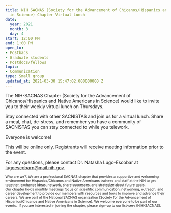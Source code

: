 ```yaml
---
title: NIH SACNAS (Society for the Advancement of Chicanos/Hispanics and Native Americans
  in Science) Chapter Virtual Lunch
date:
  year: 2021
  month: 3
  day: 4
start: 12:00 PM
end: 1:00 PM
open_to:
- Postbacs
- Graduate students
- Postdocs/fellows
topic:
- Communication
type: Small group
updated_at: 2021-03-30 15:47:02.000000000 Z
---
```

The NIH-SACNAS Chapter (Society for the Advancement of
Chicanos/Hispanics and Native Americans in Science) would like to invite
you to their weekly virtual lunch on Thursdays. 

Stay connected with other SACNISTAS and join us for a virtual lunch.
Share a meal, chat, de-stress, and remember you have a community of
SACNISTAS you can stay connected to while you telework.

Everyone is welcome! 

This will be online only. Registrants will receive meeting information
prior to the event.

For any questions, please contact Dr. Natasha Lugo-Escobar at
lugoescobarn@mail.nih.gov.  

<span style="font-size: 8pt;">Who are we?: We are a professional SACNAS
chapter that provides a supportive and welcoming environment for
Hispanics/Chicanos and Native Americans trainees and staff at the NIH to
get together, exchange ideas, network, share successes, and strategize
about future goals. Our chapter holds monthly meetings focus on
scientific communication, networking, outreach, and career development
to provide our members with resources and tools to improve and
advance their careers. We are part of the National SACNAS organization
(Society for the Advancement of Hispanics/Chicanos and Native Americans
in Science). We welcome everyone to be part of our events.  If you are
interested in joining the chapter, please sign-up to our list-serv
(NIH-SACNAS). </span>

 

 

 
